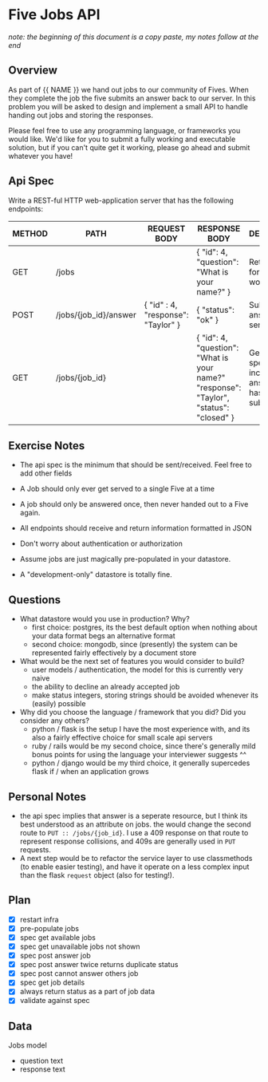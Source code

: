 # Five Jobs API

_note: the beginning of this document is a copy paste, my notes follow at the end_

## Overview

As part of {{ NAME }} we hand out jobs to our community of Fives. When they complete the job the five submits an answer back to our server. In this problem you will be asked to design and implement a small API to handle handing out jobs and storing the responses.

Please feel free to use any programming language, or frameworks you would like. We'd like for you to submit a fully working and executable solution, but if you can't quite get it working, please go ahead and submit whatever you have!

## Api Spec

Write a REST-ful HTTP web-application server that has the following endpoints:

| METHOD | PATH                  | REQUEST BODY                       | RESPONSE BODY                                                                          | DESCRIPTION                                                        |
| ------ | --------------------- | ---------------------------------- | -------------------------------------------------------------------------------------- | ------------------------------------------------------------------ |
| GET    | /jobs                 |                                    | { "id": 4, "question": "What is your name?" }                                          | Returns a job for the five to work on                              |
| POST   | /jobs/{job_id}/answer | { "id" : 4, "response": "Taylor" } | { "status": "ok" }                                                                     | Submits the answer to the server.                                  |
| GET    | /jobs/{job_id}        |                                    | { "id": 4, "question": "What is your name?" "response": "Taylor", "status": "closed" } | Gets a specific job including the answer if it has been submitted. |

## Exercise Notes

- The api spec is the minimum that should be sent/received. Feel free to add other fields
- A Job should only ever get served to a single Five at a time
- A job should only be answered once, then never handed out to a Five again.
- All endpoints should receive and return information formatted in JSON

- Don't worry about authentication or authorization
- Assume jobs are just magically pre-populated in your datastore.
- A "development-only" datastore is totally fine.

## Questions

- What datastore would you use in production? Why?
  - first choice: postgres, its the best default option when nothing about your data format begs an alternative format
  - second choice: mongodb, since (presently) the system can be represented fairly effectively by a document store
- What would be the next set of features you would consider to build?
  - user models / authentication, the model for this is currently very naive
  - the ability to decline an already accepted job
  - make status integers, storing strings should be avoided whenever its (easily) possible
- Why did you choose the language / framework that you did? Did you consider any others?
  - python / flask is the setup I have the most experience with, and its also a fairly effective choice for small scale api servers
  - ruby / rails would be my second choice, since there's generally mild bonus points for using the language your interviewer suggests ^^
  - python / django would be my third choice, it generally supercedes flask if / when an application grows

## Personal Notes

- the api spec implies that answer is a seperate resource, but I think its best understood as an attribute on jobs. the would change the second route to `PUT :: /jobs/{job_id}`. I use a 409 response on that route to represent response collisions, and 409s are generally used in `PUT` requests.
- A next step would be to refactor the service layer to use classmethods (to enable easier testing), and have it operate on a less complex input than the flask `request` object (also for testing!).

## Plan

- [x] restart infra
- [x] pre-populate jobs
- [x] spec get available jobs
- [x] spec get unavailable jobs not shown
- [x] spec post answer job
- [x] spec post answer twice returns duplicate status
- [x] spec post cannot answer others job
- [x] spec get job details
- [x] always return status as a part of job data
- [x] validate against spec

## Data

Jobs model

- question text
- response text
